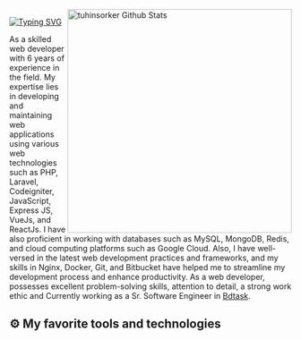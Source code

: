<img align="right" width="400" src="https://github-readme-stats.vercel.app/api?username=tuhinsorker&show_icons=true&count_private=true" alt="tuhinsorker Github Stats"/>

[![Typing SVG](https://readme-typing-svg.demolab.com?font=Grenze&size=28&duration=4000&pause=2000&color=8A38D5&width=300&lines=Hi,+++I'm+Mahbubsiddiki+Misor)](https://git.io/typing-svg)

 As a skilled web developer with 6 years of experience in the field. My expertise lies in developing and maintaining web applications using various web technologies such as PHP, Laravel, Codeigniter, JavaScript, Express JS, VueJs, and ReactJs. I have also proficient in working with databases such as MySQL, MongoDB, Redis, and cloud computing platforms such as Google Cloud.
Also, I have well-versed in the latest web development practices and frameworks, and my skills in Nginx, Docker, Git, and Bitbucket have helped me to streamline my development process and enhance productivity.
As a web developer,  possesses excellent problem-solving skills, attention to detail, a strong work ethic and
Currently working as a Sr. Software Engineer in [Bdtask](https://bdtask.com).

<!-- <div style="display: flex;">
  <a align="bottom" href="https://github.com/tuhinsorker/tuhinsorker/raw/main/tuhinsorker.pdf" download>Download Resume </a>
  <img align="top" src="https://img.icons8.com/windows/32/000000/download--v1.png"/>
</div> -->


##  ⚙️  My favorite tools and technologies
